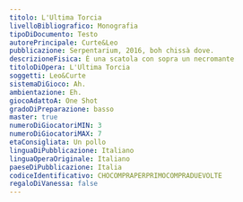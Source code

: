 ```yaml
---
titolo: L'Ultima Torcia
livelloBibliografico: Monografia
tipoDiDocumento: Testo
autorePrincipale: Curte&Leo
pubblicazione: Serpentarium, 2016, boh chissà dove.
descrizioneFisica: È una scatola con sopra un necromante
titoloDiOpera: L'Ultima Torcia
soggetti: Leo&Curte
sistemaDiGioco: Ah.
ambientazione: Eh.
giocoAdattoA: One Shot
gradoDiPreparazione: basso
master: true
numeroDiGiocatoriMIN: 3
numeroDiGiocatoriMAX: 7
etaConsigliata: Un pollo
linguaDiPubblicazione: Italiano
linguaOperaOriginale: Italiano
paeseDiPubblicazione: Italia
codiceIdentificativo: CHOCOMPRAPERPRIMOCOMPRADUEVOLTE
regaloDiVanessa: false
---
```

